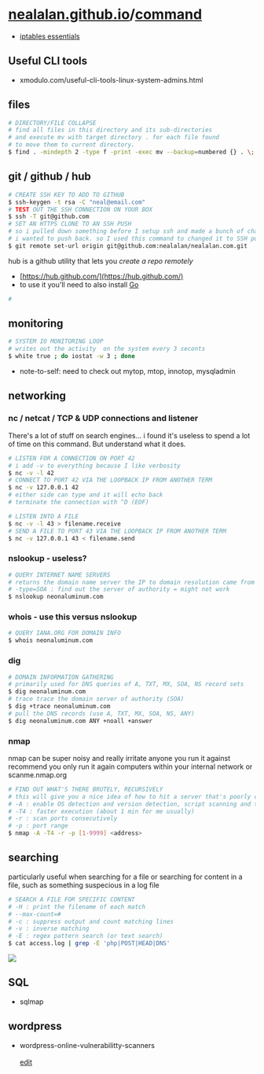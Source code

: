 # [nealalan.github.io](https://nealalan.github.io)/[command](https://nealalan.github.io/command)

- [iptables essentials](https://nocsma.wordpress.com/2016/10/21/iptables-essentials-common-firewall-rules-and-commands/)

## Useful CLI tools
- xmodulo.com/useful-cli-tools-linux-system-admins.html


## files
```bash
# DIRECTORY/FILE COLLAPSE
# find all files in this directory and its sub-directories 
# and execute mv with target directory . for each file found 
# to move them to current directory.
$ find . -mindepth 2 -type f -print -exec mv --backup=numbered {} . \;
```
## git / github / hub
```bash
# CREATE SSH KEY TO ADD TO GITHUB
$ ssh-keygen -t rsa -C "neal@email.com"
# TEST OUT THE SSH CONNECTION ON YOUR BOX
$ ssh -T git@github.com
# SET AN HTTPS CLONE TO AN SSH PUSH
# so i pulled down something before I setup ssh and made a bunch of changes 
# i wanted to push back. so I used this command to changed it to SSH push
$ git remote set-url origin git@github.com:nealalan/nealalan.com.git
```
hub is a github utility that lets you *create a repo remotely* 
- [https://hub.github.com/](https://hub.github.com/)
- to use it you'll need to also install [Go](https://medium.com/@patdhlk/how-to-install-go-1-9-1-on-ubuntu-16-04-ee64c073cd79) 
```bash
# 
```
## monitoring
```bash
# SYSTEM IO MONITORING LOOP
# writes out the activity  on the system every 3 seconts
$ white true ; do iostat -w 3 ; done
```

- note-to-self: need to check out mytop, mtop, innotop, mysqladmin

## networking 

### nc / netcat / TCP & UDP connections and listener
There's a lot of stuff on search engines... i found it's useless to spend a lot of time on this command. But understand what it does.

```bash
# LISTEN FOR A CONNECTION ON PORT 42
# i add -v to everything because I like verbosity
$ nc -v -l 42
# CONNECT TO PORT 42 VIA THE LOOPBACK IP FROM ANOTHER TERM
$ nc -v 127.0.0.1 42
# either side can type and it will echo back
# terminate the connection with ^D (EOF)
```
```bash
# LISTEN INTO A FILE
$ nc -v -l 43 > filename.receive
# SEND A FILE TO PORT 43 VIA THE LOOPBACK IP FROM ANOTHER TERM
$ nc -v 127.0.0.1 43 < filename.send
```
### nslookup - useless?
```bash
# QUERY INTERNET NAME SERVERS
# returns the domain name server the IP to domain resolution came from
# -type=SOA : find out the server of authority = might not work
$ nslookup neonaluminum.com
```
### whois - use this versus nslookup
```bash
# QUERY IANA.ORG FOR DOMAIN INFO
$ whois neonaluminum.com
```
### dig
```bash
# DOMAIN INFORMATION GATHERING
# primarily used for DNS queries of A, TXT, MX, SOA, NS record sets
$ dig neonaluminum.com
# trace trace the domain server of authority (SOA)
$ dig +trace neonaluminum.com
# pull the DNS records (use A, TXT, MX, SOA, NS, ANY)
$ dig neonaluminum.com ANY +noall +answer
```
### nmap
nmap can be super noisy and really irritate anyone you run it against recommend you only run it again computers within your internal network or scanme.nmap.org
```bash
# FIND OUT WHAT'S THERE BRUTELY, RECURSIVELY
# this will give you a nice idea of how to hit a server that's poorly configured and open
# -A : enable OS detection and version detection, script scanning and tracert
# -T4 : faster execution (about 1 min for me usually)
# -r : scan ports consecutively
# -p : port range
$ nmap -A -T4 -r -p [1-9999] <address>
``` 
## searching
particularly useful when searching for a file or searching for content in a file, such as something suspecious in a log file
```bash
# SEARCH A FILE FOR SPECIFIC CONTENT
# -H : print the filename of each match
# --max-count=#
# -c : suppress output and count matching lines
# -v : inverse matching
# -E : regex pattern search (or text search)
$ cat access.log | grep -E 'php|POST|HEAD|DNS'
```
![](https://raw.githubusercontent.com/nealalan/command/master/grep-E.png)

## SQL
- sqlmap

## wordpress
- wordpress-online-vulnerabilitty-scanners
<br><br>
[edit](https://github.com/nealalan/command/edit/master/README.md)
